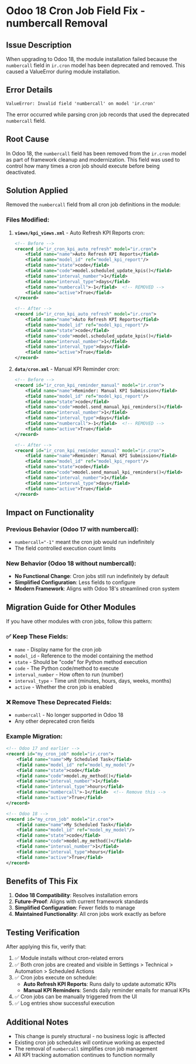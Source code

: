 # Odoo 18 Cron Job Field Fix - numbercall Removal

## Issue Description

When upgrading to Odoo 18, the module installation failed because the `numbercall` field in `ir.cron` model has been deprecated and removed. This caused a ValueError during module installation.

## Error Details

```
ValueError: Invalid field 'numbercall' on model 'ir.cron'
```

The error occurred while parsing cron job records that used the deprecated `numbercall` field.

## Root Cause

In Odoo 18, the `numbercall` field has been removed from the `ir.cron` model as part of framework cleanup and modernization. This field was used to control how many times a cron job should execute before being deactivated.

## Solution Applied

Removed the `numbercall` field from all cron job definitions in the module:

### Files Modified:

1. **`views/kpi_views.xml`** - Auto Refresh KPI Reports cron:
   ```xml
   <!-- Before -->
   <record id="ir_cron_kpi_auto_refresh" model="ir.cron">
       <field name="name">Auto Refresh KPI Reports</field>
       <field name="model_id" ref="model_kpi_report"/>
       <field name="state">code</field>
       <field name="code">model.scheduled_update_kpis()</field>
       <field name="interval_number">1</field>
       <field name="interval_type">days</field>
       <field name="numbercall">-1</field>  <!-- REMOVED -->
       <field name="active">True</field>
   </record>
   
   <!-- After -->
   <record id="ir_cron_kpi_auto_refresh" model="ir.cron">
       <field name="name">Auto Refresh KPI Reports</field>
       <field name="model_id" ref="model_kpi_report"/>
       <field name="state">code</field>
       <field name="code">model.scheduled_update_kpis()</field>
       <field name="interval_number">1</field>
       <field name="interval_type">days</field>
       <field name="active">True</field>
   </record>
   ```

2. **`data/cron.xml`** - Manual KPI Reminder cron:
   ```xml
   <!-- Before -->
   <record id="ir_cron_kpi_reminder_manual" model="ir.cron">
       <field name="name">Reminder: Manual KPI Submission</field>
       <field name="model_id" ref="model_kpi_report"/>
       <field name="state">code</field>
       <field name="code">model.send_manual_kpi_reminders()</field>
       <field name="interval_number">1</field>
       <field name="interval_type">days</field>
       <field name="numbercall">-1</field>  <!-- REMOVED -->
       <field name="active">True</field>
   </record>
   
   <!-- After -->
   <record id="ir_cron_kpi_reminder_manual" model="ir.cron">
       <field name="name">Reminder: Manual KPI Submission</field>
       <field name="model_id" ref="model_kpi_report"/>
       <field name="state">code</field>
       <field name="code">model.send_manual_kpi_reminders()</field>
       <field name="interval_number">1</field>
       <field name="interval_type">days</field>
       <field name="active">True</field>
   </record>
   ```

## Impact on Functionality

### Previous Behavior (Odoo 17 with numbercall):
- `numbercall="-1"` meant the cron job would run indefinitely
- The field controlled execution count limits

### New Behavior (Odoo 18 without numbercall):
- **No Functional Change**: Cron jobs still run indefinitely by default
- **Simplified Configuration**: Less fields to configure
- **Modern Framework**: Aligns with Odoo 18's streamlined cron system

## Migration Guide for Other Modules

If you have other modules with cron jobs, follow this pattern:

### ✅ Keep These Fields:
- `name` - Display name for the cron job
- `model_id` - Reference to the model containing the method
- `state` - Should be "code" for Python method execution
- `code` - The Python code/method to execute
- `interval_number` - How often to run (number)
- `interval_type` - Time unit (minutes, hours, days, weeks, months)
- `active` - Whether the cron job is enabled

### ❌ Remove These Deprecated Fields:
- `numbercall` - No longer supported in Odoo 18
- Any other deprecated cron fields

### Example Migration:
```xml
<!-- Odoo 17 and earlier -->
<record id="my_cron_job" model="ir.cron">
    <field name="name">My Scheduled Task</field>
    <field name="model_id" ref="model_my_model"/>
    <field name="state">code</field>
    <field name="code">model.my_method()</field>
    <field name="interval_number">1</field>
    <field name="interval_type">hours</field>
    <field name="numbercall">-1</field>  <!-- Remove this -->
    <field name="active">True</field>
</record>

<!-- Odoo 18 -->
<record id="my_cron_job" model="ir.cron">
    <field name="name">My Scheduled Task</field>
    <field name="model_id" ref="model_my_model"/>
    <field name="state">code</field>
    <field name="code">model.my_method()</field>
    <field name="interval_number">1</field>
    <field name="interval_type">hours</field>
    <field name="active">True</field>
</record>
```

## Benefits of This Fix

1. **Odoo 18 Compatibility**: Resolves installation errors
2. **Future-Proof**: Aligns with current framework standards
3. **Simplified Configuration**: Fewer fields to manage
4. **Maintained Functionality**: All cron jobs work exactly as before

## Testing Verification

After applying this fix, verify that:

1. ✅ Module installs without cron-related errors
2. ✅ Both cron jobs are created and visible in Settings > Technical > Automation > Scheduled Actions
3. ✅ Cron jobs execute on schedule:
   - **Auto Refresh KPI Reports**: Runs daily to update automatic KPIs
   - **Manual KPI Reminders**: Sends daily reminder emails for manual KPIs
4. ✅ Cron jobs can be manually triggered from the UI
5. ✅ Log entries show successful execution

## Additional Notes

- This change is purely structural - no business logic is affected
- Existing cron job schedules will continue working as expected
- The removal of `numbercall` simplifies cron job management
- All KPI tracking automation continues to function normally
